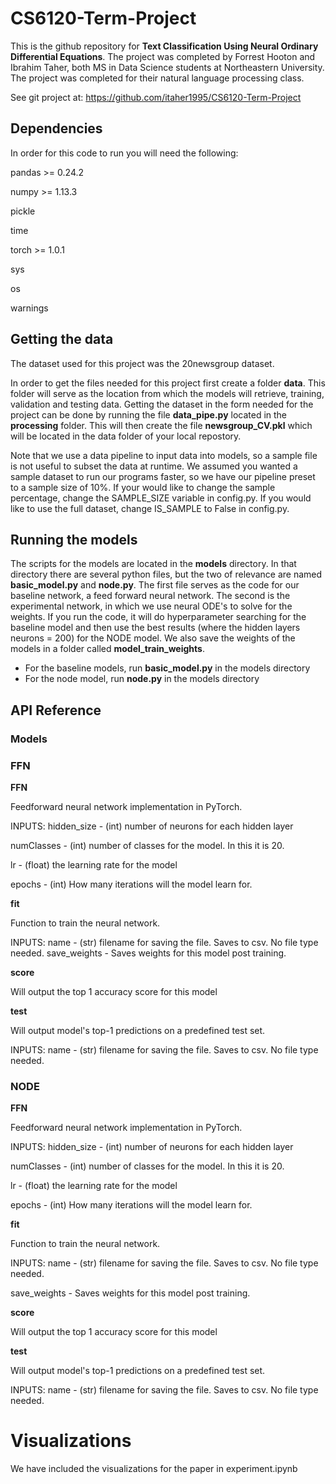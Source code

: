 # CS6120-Term-Project
This is the github repository for **Text Classification Using Neural Ordinary Differential Equations**. The project was completed by Forrest Hooton and Ibrahim Taher, both MS in Data Science students at Northeastern University. The project was completed for their natural language processing class.

See git project at: https://github.com/itaher1995/CS6120-Term-Project

## Dependencies

In order for this code to run you will need the following:

pandas >= 0.24.2

numpy >= 1.13.3

pickle

time

torch >= 1.0.1

sys

os

warnings



## Getting the data

The dataset used for this project was the 20newsgroup dataset. 

In order to get the files needed for this project first create a folder **data**. This folder will serve as the location from which the models will retrieve, training, validation and testing data. Getting the dataset in the form needed for the project can be done by running the file **data_pipe.py** located in the **processing** folder. This will then create the file **newsgroup_CV.pkl** which will be located in the data folder of your local repostory.

Note that we use a data pipeline to input data into models, so a sample file is not useful to subset the data at runtime. We assumed you wanted a sample dataset to run our programs faster, so we have our pipeline preset to a sample size of 10%. If your would like to change the sample percentage, change the SAMPLE_SIZE variable in config.py. If you would like to use the full dataset, change IS_SAMPLE to False in config.py.

## Running the models

The scripts for the models are located in the **models** directory. In that directory there are several python files, but the two of relevance are named **basic_model.py** and **node.py**. The first file serves as the code for our baseline network, a feed forward neural network. The second is the experimental network, in which we use neural ODE's to solve for the weights. If you run the code, it will do hyperparameter searching for the baseline model and then use the best results (where the hidden layers neurons = 200) for the NODE model. We also save the weights of the models in a folder called **model_train_weights**.

* For the baseline models, run **basic_model.py** in the models directory
* For the node model, run **node.py** in the models directory

## API Reference

### Models

### FFN

**FFN**

Feedforward neural network implementation in PyTorch. 

INPUTS: hidden_size - (int) number of neurons for each hidden layer
        
numClasses - (int) number of classes for the model. In this it is 20.

lr - (float) the learning rate for the model

epochs - (int) How many iterations will the model learn for.

**fit**

Function to train the neural network.

INPUTS: name - (str) filename for saving the file. Saves to csv. No file type needed.
save_weights - Saves weights for this model post training.

**score**

Will output the top 1 accuracy score for this model

**test**

Will output model's top-1 predictions on a predefined test set.

INPUTS: name - (str) filename for saving the file. Saves to csv. No file type needed.

### NODE

**FFN**

Feedforward neural network implementation in PyTorch. 

INPUTS: hidden_size - (int) number of neurons for each hidden layer
        
numClasses - (int) number of classes for the model. In this it is 20.

lr - (float) the learning rate for the model

epochs - (int) How many iterations will the model learn for.

**fit**

Function to train the neural network.

INPUTS: name - (str) filename for saving the file. Saves to csv. No file type needed.

save_weights - Saves weights for this model post training.

**score**

Will output the top 1 accuracy score for this model

**test**

Will output model's top-1 predictions on a predefined test set.

INPUTS: name - (str) filename for saving the file. Saves to csv. No file type needed.


# Visualizations

We have included the visualizations for the paper in experiment.ipynb







